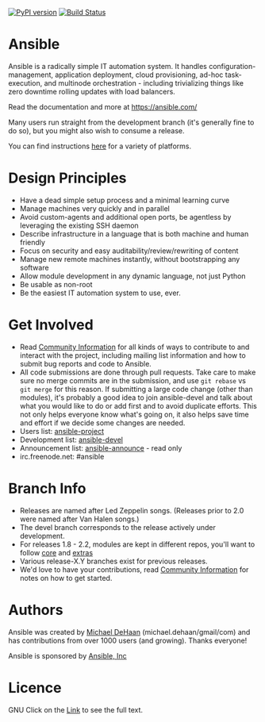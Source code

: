 [![PyPI version](https://img.shields.io/pypi/v/ansible.svg)](https://pypi.python.org/pypi/ansible)
[![Build Status](https://api.shippable.com/projects/573f79d02a8192902e20e34b/badge?branch=devel)](https://app.shippable.com/projects/573f79d02a8192902e20e34b)


Ansible
=======

Ansible is a radically simple IT automation system.  It handles configuration-management, application deployment, cloud provisioning, ad-hoc task-execution, and multinode orchestration - including trivializing things like zero downtime rolling updates with load balancers.

Read the documentation and more at https://ansible.com/

Many users run straight from the development branch (it's generally fine to do so), but you might also wish to consume a release.

You can find instructions [here](https://docs.ansible.com/ansible/intro_installation.html) for a variety of platforms.

Design Principles
=================

   * Have a dead simple setup process and a minimal learning curve
   * Manage machines very quickly and in parallel
   * Avoid custom-agents and additional open ports, be agentless by leveraging the existing SSH daemon
   * Describe infrastructure in a language that is both machine and human friendly
   * Focus on security and easy auditability/review/rewriting of content
   * Manage new remote machines instantly, without bootstrapping any software
   * Allow module development in any dynamic language, not just Python
   * Be usable as non-root
   * Be the easiest IT automation system to use, ever.

Get Involved
============

   * Read [Community Information](https://docs.ansible.com/community.html) for all kinds of ways to contribute to and interact with the project, including mailing list information and how to submit bug reports and code to Ansible.
   * All code submissions are done through pull requests.  Take care to make sure no merge commits are in the submission, and use `git rebase` vs `git merge` for this reason.  If submitting a large code change (other than modules), it's probably a good idea to join ansible-devel and talk about what you would like to do or add first and to avoid duplicate efforts.  This not only helps everyone know what's going on, it also helps save time and effort if we decide some changes are needed.
   * Users list: [ansible-project](https://groups.google.com/group/ansible-project)
   * Development list: [ansible-devel](https://groups.google.com/group/ansible-devel)
   * Announcement list: [ansible-announce](https://groups.google.com/group/ansible-announce) - read only
   * irc.freenode.net: #ansible

Branch Info
===========

   * Releases are named after Led Zeppelin songs. (Releases prior to 2.0 were named after Van Halen songs.)
   * The devel branch corresponds to the release actively under development.
   * For releases 1.8 - 2.2, modules are kept in different repos, you'll want to follow [core](https://github.com/ansible/ansible-modules-core) and [extras](https://github.com/ansible/ansible-modules-extras)
   * Various release-X.Y branches exist for previous releases.
   * We'd love to have your contributions, read [Community Information](https://docs.ansible.com/community.html) for notes on how to get started.

Authors
=======

Ansible was created by [Michael DeHaan](https://github.com/mpdehaan) (michael.dehaan/gmail/com) and has contributions from over 1000 users (and growing).  Thanks everyone!

Ansible is sponsored by [Ansible, Inc](https://ansible.com)

Licence
=======
GNU
Click on the [Link](COPYING) to see the full text.


